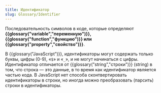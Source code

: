 ```yaml
---
title: Идентификатор
slug: Glossary/Identifier
---
```


Последовательность символов в коде, которые определяют **{{glossary("variable","переменную")}}, {{glossary("function","функцию")}} или {{glossary("property","свойство")}}**.

В {{glossary("JavaScript")}}, идентификаторы могут содержать только буквы, цифры (0-9), «`$`» и «`_`», и не могут начинаться с цифры. Идентификатор отличается от {{glossary("string","строки")}} (string) в том, что строка — это данные, в то время как идентификатор является частью кода. В JavaScript нет способа сконтвертировать идентификаторы в строки, но иногда можно преобразовать (парсить) строки в идентификаторы.
